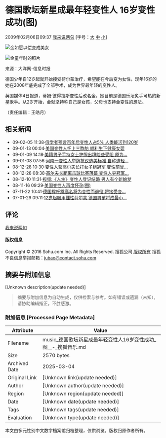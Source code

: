 # 德国歌坛新星成最年轻变性人 16岁变性成功(图)

2009年02月06日09:37 [我来说两句](https://comment2.news.sohu.com/viewcomments.action?id=262085622) [字号：[大](javascript:doZoom(16)) [中](javascript:doZoom(14)) [小](javascript:doZoom(12))]

![金如愿以偿变成美女](https://photocdn.sohu.com/20090206/Img262085623.jpg)

![金童年时的照片](https://photocdn.sohu.com/20090206/Img262085624.jpg)

来源：大洋网-信息时报

德国少年自12岁起就开始接受荷尔蒙治疗，希望能在今后变为女性，现年16岁的她在2008年底完成了全部手术，成为世界最年轻的变性人。

英国媒体4日报道，蒂姆·彼得拉斯变性后改名金，她目前是德国乐坛炙手可热的新星歌手。从2岁开始，金就坚持称自己是女孩，父母也支持金变性的想法。

（责任编辑：王皓月）

## 相关新闻

- 09-02-05 11:38·[俄学者预言百年后变性人占5% 人类能活到120岁](https://news.sohu.com/20090205/n262068797.shtml)
- 09-01-13 00:04·[美国变性人怀上三胞胎 顺利生下健康女婴](https://news.sohu.com/20090113/n261712466.shtml)
- 09-01-09 14:18·[美籍男子手持女士护照出境险些受阻 原为...](https://news.sohu.com/20090109/n261664321.shtml)
- 09-01-08 07:56·[河南一变性人举牌抗议选美标准 自称遭轻...](https://news.sohu.com/20090108/n261633396.shtml)
- 08-12-28 10:30·[变性人获高尔夫长打女子组冠军 变性前曾...](https://sports.sohu.com/20081228/n261459929.shtml)
- 08-12-28 08:38·[高尔夫长距离击球比赛落幕 变性人夺冠军...](https://sports.sohu.com/20081228/n261458912.shtml)
- 08-12-10 11:31·[视频:《人生》变性人登记结婚 男人有个新娘梦](https://tv.sohu.com/20081210/n261126012.shtml)
- 08-11-16 09:29·[美国变性人再度怀孕(图)](https://news.sohu.com/20081116/n260662058.shtml)
- 07-11-22 10:41·[德国撑杆跳高名将为变性而退役 将接受变...](https://sports.sohu.com/20071122/n253415172.shtml)
- 07-01-29 09:11·[12岁起服用雌性荷尔蒙 德国男孩将成最小...](https://news.sohu.com/20070129/n247900568.shtml)

## 评论

[我来说两句](https://comment2.news.sohu.com/viewcomments.action?id=262085622)

#### 版权信息

Copyright © 2016 Sohu.com Inc. All Rights Reserved. 搜狐公司 [版权所有](https://corp.sohu.com/s2007/copyright/) 搜狐不良信息举报邮箱：[jubao@contact.sohu.com](mailto:jubao@contact.sohu.com)
<!-- tcd_original_link http://music.yule.sohu.com/20090206/n262085622.shtml -->


## 摘要与附加信息

<!-- tcd_abstract -->
[Unknown description(update needed)]
<!-- tcd_abstract_end -->

> 摘要与附加信息为自动生成，仅供检索与参考。如有错误或遗漏（未知），请协助编辑指正，不胜感激。

### 附加信息 [Processed Page Metadata]

| Attribute       | Value                                  |
|-----------------|----------------------------------------|
| Filename        | music_德国歌坛新星成最年轻变性人16岁变性成功_图__-_搜狐音乐.md                             |
| Size            | 2570 bytes                           |
| Archived Date   | 2025-03-04                             |
| Original Link   | [Unknown link(update needed)]                       |
| Author          | [Unknown author(update needed)]                               |
| Region          | [Unknown region(update needed)]                               |
| Date            | [Unknown date(update needed)]                                 |
| Tags            | [Unknown tags(update needed)]                                 |
| Evaluation            | [Unknown type(update needed)]                                 |
<!-- tcd_table_end -->

本文由多元性别中文数字档案馆归档整理，仅供浏览。版权归原作者所有。
